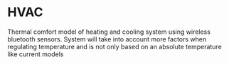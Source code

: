 # HVAC

Thermal comfort model of heating and cooling system using wireless bluetooth sensors. System will take into account more factors when regulating temperature and is not only based on an absolute temperature like current models
